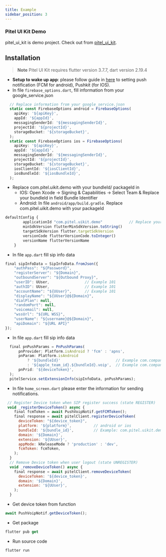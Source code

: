 ```yaml
---
title: Example
sidebar_position: 3
---
```


### Pitel UI Kit Demo

pitel_ui_kit is demo project. Check out from [pitel_ui_kit](https://github.com/tel4vn/pitel-ui-kit/tree/1.0.3).

## Installation

> **Note**
> Pitel UI Kit requires flutter version 3.7.7, dart version 2.19.4

- **Setup to wake up app**: please follow guide in [here](https://github.com/tel4vn/flutter-pitel-voip/blob/1.0.3/PUSH_NOTIF.md) to setting push notification (FCM for android), Pushkit (for IOS).
- In file `firebase_options.dart`, fill information from your google_service.json

```js
  // Replace information from your google_service.json
  static const FirebaseOptions android = FirebaseOptions(
    apiKey: '${apiKey}',
    appId: '${appId}',
    messagingSenderId: '${messagingSenderId}',
    projectId: '${projectId}',
    storageBucket: '${storageBucket}',
  );
  static const FirebaseOptions ios = FirebaseOptions(
    apiKey: '${apiKey}',
    appId: '${appId}',
    messagingSenderId: '${messagingSenderId}',
    projectId: '${projectId}',
    storageBucket: '${storageBucket}',
    iosClientId: '${iosClientId}',
    iosBundleId: '${iosBundleId}',
  );
```

- Replace com.pitel.uikit.demo with your bundleId/ packageId in
  - IOS: Open Xcode -> Signing & Capabilities -> Select Team & Replace your bundleId in field Bundle Identifier
  - Android: In file `android/app/build.gradle`. Replace com.pitel.uikit.demo with your packageId

```js
defaultConfig {
        applicationId "com.pitel.uikit.demo"            // Replace your packageId
        minSdkVersion flutterMinSdkVersion.toString()
        targetSdkVersion flutter.targetSdkVersion
        versionCode flutterVersionCode.toInteger()
        versionName flutterVersionName
    }
```

- In file `app.dart` fill sip info data

```js
final sipInfoData = SipInfoData.fromJson({
    "authPass": "${Password}",
    "registerServer": "${Domain}",
    "outboundServer": "${Outbound Proxy}",
    "userID": UUser,                // Example 101
    "authID": UUser,                // Example 101
    "accountName": "${UUser}",      // Example 101
    "displayName": "${UUser}@${Domain}",
    "dialPlan": null,
    "randomPort": null,
    "voicemail": null,
    "wssUrl": "${URL WSS}",
    "userName": "${username}@${Domain}",
    "apiDomain": "${URL API}"
});
```

- In file `app.dart` fill sip info data

```js
  final pnPushParams = PnPushParams(
      pnProvider: Platform.isAndroid ? 'fcm' : 'apns',
      pnParam: Platform.isAndroid
          ? '${bundleId}'                         // Example com.company.app
          : '${apple_team_id}.${bundleId}.voip',  // Example com.company.app
      pnPrid: '${deviceToken}',
  );
  pitelService.setExtensionInfo(sipInfoData, pnPushParams);
```

- In file `home_screen.dart` please enter the information for sending notifications.

```js
 // Register Device token when SIP register success (state REGISTER)
 void _registerDeviceToken() async {
    final fcmToken = await PushVoipNotif.getFCMToken();
    final response = await pitelClient.registerDeviceToken(
      deviceToken: "${device_token}",
      platform: '${platform}',          // android or ios
      bundleId: '${bundle_id}',         // Example: com.pitel.uikit.demo
      domain: '${Domain}',
      extension: '${UUser}',
      appMode: kReleaseMode ? 'production' : 'dev',
      fcmToken: fcmToken,
    );
  }
  // Remove Device token when user logout (state UNREGISTER)
  void _removeDeviceToken() async {
    final response = await pitelClient.removeDeviceToken(
      deviceToken: '${device_token}',
      domain: '${Domain}',
      extension: '${UUser}',
    );
  }
```

- Get device token from function

```js
await PushVoipNotif.getDeviceToken();
```

- Get package

```js
flutter pub get
```

- Run source code

```js
flutter run
```
